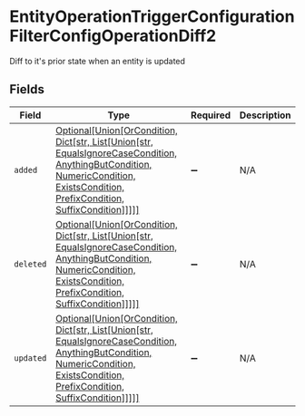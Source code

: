 # EntityOperationTriggerConfigurationFilterConfigOperationDiff2

Diff to it's prior state when an entity is updated


## Fields

| Field                                                                                                                                                                                                                 | Type                                                                                                                                                                                                                  | Required                                                                                                                                                                                                              | Description                                                                                                                                                                                                           |
| --------------------------------------------------------------------------------------------------------------------------------------------------------------------------------------------------------------------- | --------------------------------------------------------------------------------------------------------------------------------------------------------------------------------------------------------------------- | --------------------------------------------------------------------------------------------------------------------------------------------------------------------------------------------------------------------- | --------------------------------------------------------------------------------------------------------------------------------------------------------------------------------------------------------------------- |
| `added`                                                                                                                                                                                                               | [Optional[Union[OrCondition, Dict[str, List[Union[str, EqualsIgnoreCaseCondition, AnythingButCondition, NumericCondition, ExistsCondition, PrefixCondition, SuffixCondition]]]]]](../../models/shared/diffadded.md)   | :heavy_minus_sign:                                                                                                                                                                                                    | N/A                                                                                                                                                                                                                   |
| `deleted`                                                                                                                                                                                                             | [Optional[Union[OrCondition, Dict[str, List[Union[str, EqualsIgnoreCaseCondition, AnythingButCondition, NumericCondition, ExistsCondition, PrefixCondition, SuffixCondition]]]]]](../../models/shared/diffdeleted.md) | :heavy_minus_sign:                                                                                                                                                                                                    | N/A                                                                                                                                                                                                                   |
| `updated`                                                                                                                                                                                                             | [Optional[Union[OrCondition, Dict[str, List[Union[str, EqualsIgnoreCaseCondition, AnythingButCondition, NumericCondition, ExistsCondition, PrefixCondition, SuffixCondition]]]]]](../../models/shared/diffupdated.md) | :heavy_minus_sign:                                                                                                                                                                                                    | N/A                                                                                                                                                                                                                   |